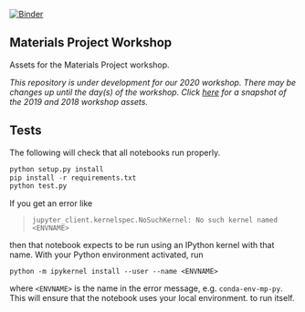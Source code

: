 [![Binder](https://mybinder.org/badge_logo.svg)](https://gke.mybinder.org/v2/gh/materialsproject/workshop/1.1.1)

## Materials Project Workshop

Assets for the Materials Project workshop.

*This repository is under development for our 2020 workshop. There may be changes up until the day(s) of the workshop. Click [here](https://github.com/materialsproject/workshop/releases) for a snapshot of the 2019 and 2018 workshop assets.*

## Tests

The following will check that all notebooks run properly.

```python
python setup.py install
pip install -r requirements.txt
python test.py
```

If you get an error like
> `jupyter_client.kernelspec.NoSuchKernel: No such kernel named <ENVNAME>`

then that notebook expects to be run using an IPython kernel with that name. With your Python environment activated, run
```
python -m ipykernel install --user --name <ENVNAME>
```
where `<ENVNAME>` is the name in the error message, e.g. `conda-env-mp-py`. This will ensure that the notebook uses your local environment. to run itself.
